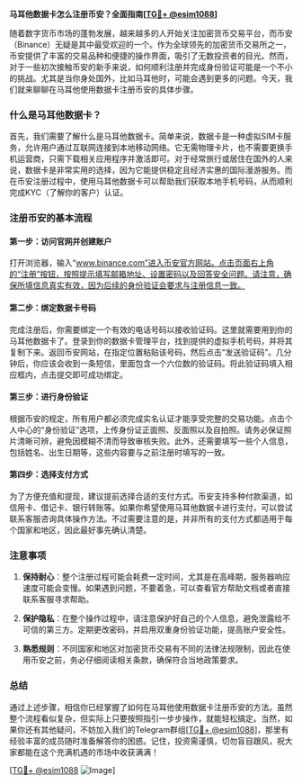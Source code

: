 **马耳他数据卡怎么注册币安？全面指南[[TG💪+ @esim1088](https://t.me/s/esim1088)]**

随着数字货币市场的蓬勃发展，越来越多的人开始关注加密货币交易平台，而币安（Binance）无疑是其中最受欢迎的一个。作为全球领先的加密货币交易所之一，币安提供了丰富的交易品种和便捷的操作界面，吸引了无数投资者的目光。然而，对于一些初次接触币安的新手来说，如何顺利注册并完成身份验证可能是一个不小的挑战。尤其是当你身处国外，比如马耳他时，可能会遇到更多的问题。今天，我们就来聊聊在马耳他使用数据卡注册币安的具体步骤。

### 什么是马耳他数据卡？

首先，我们需要了解什么是马耳他数据卡。简单来说，数据卡是一种虚拟SIM卡服务，允许用户通过互联网连接到本地移动网络。它无需物理卡片，也不需要更换手机运营商，只需下载相关应用程序并激活即可。对于经常旅行或居住在国外的人来说，数据卡是非常实用的选择，因为它能提供稳定且经济实惠的国际漫游服务。而在币安注册过程中，使用马耳他数据卡可以帮助我们获取本地手机号码，从而顺利完成KYC（了解你的客户）认证。

### 注册币安的基本流程

#### 第一步：访问官网并创建账户
打开浏览器，输入“www.binance.com”进入币安官方网站。点击页面右上角的“注册”按钮，按照提示填写邮箱地址、设置密码以及回答安全问题。请注意，确保所填信息真实有效，因为后续的身份验证会要求与注册信息一致。

#### 第二步：绑定数据卡号码
完成注册后，你需要绑定一个有效的电话号码以接收验证码。这里就需要用到你的马耳他数据卡了。登录到你的数据卡管理平台，找到提供的虚拟手机号码，并将其复制下来。返回币安网站，在指定位置粘贴该号码，然后点击“发送验证码”。几分钟后，你应该会收到一条短信，里面包含一个六位数的验证码。将此验证码填入相应框内，点击提交即可成功绑定。

#### 第三步：进行身份验证
根据币安的规定，所有用户都必须完成实名认证才能享受完整的交易功能。点击个人中心的“身份验证”选项，上传身份证正面照、反面照以及自拍照。请务必保证照片清晰可辨，避免因模糊不清而导致审核失败。此外，还需要填写一些个人信息，包括姓名、出生日期等，这些内容要与之前注册时填写的一致。

#### 第四步：选择支付方式
为了方便充值和提现，建议提前选择合适的支付方式。币安支持多种付款渠道，如信用卡、借记卡、银行转账等。如果你希望使用马耳他数据卡进行支付，可以尝试联系客服咨询具体操作方法。不过需要注意的是，并非所有的支付方式都适用于每个国家和地区，因此最好事先确认清楚。

### 注意事项

1. **保持耐心**：整个注册过程可能会耗费一定时间，尤其是在高峰期，服务器响应速度可能会变慢。如果遇到问题，不要着急，可以查看官方帮助文档或者直接联系客服寻求帮助。
   
2. **保护隐私**：在整个操作过程中，请注意保护好自己的个人信息，避免泄露给不可信的第三方。定期更改密码，并启用双重身份验证功能，提高账户安全性。

3. **熟悉规则**：不同国家和地区对加密货币交易有不同的法律法规限制，因此在使用币安之前，务必仔细阅读相关条款，确保符合当地政策要求。

### 总结

通过上述步骤，相信你已经掌握了如何在马耳他使用数据卡注册币安的方法。虽然整个流程看似复杂，但实际上只要按照指引一步步操作，就能轻松搞定。当然，如果你还有其他疑问，不妨加入我们的Telegram群组[[TG💪+ @esim1088](https://t.me/s/esim1088)]，那里有经验丰富的成员随时准备解答你的困惑。记住，投资需谨慎，切勿盲目跟风，祝大家都能在这个充满机遇的市场中收获满满！

[[TG💪+ @esim1088](https://t.me/s/esim1088) ![Image](https://i.postimg.cc/4NQfJmqS/Snipaste-2025-05-13-00-14-12.png)]